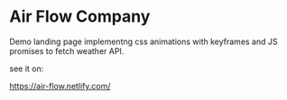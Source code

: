 # Air Flow Company

Demo landing page implementng css animations with keyframes and JS promises to fetch weather API.

see it on:

https://air-flow.netlify.com/
